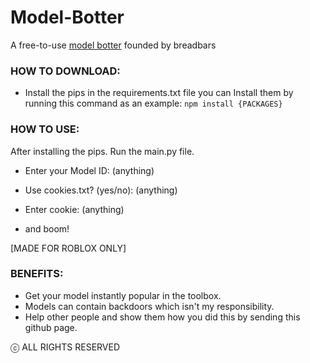# Model-Botter
A free-to-use [model botter](https://www.youtube.com/watch?v=jpXGJn_RBMY) founded by breadbars

### HOW TO DOWNLOAD:

- Install the pips in the requirements.txt file
you can Install them by running this command as an example:
```npm install {PACKAGES}```

### HOW TO USE:

After installing the pips. Run the main.py file.
- Enter your Model ID: (anything)
- Use cookies.txt? (yes/no): (anything)
- Enter cookie: (anything)

- and boom!

[MADE FOR ROBLOX ONLY]

### BENEFITS:

- Get your model instantly popular in the toolbox.
- Models can contain backdoors which isn't my responsibility.
- Help other people and show them how you did this by sending this github page.

ⓒ ALL RIGHTS RESERVED
